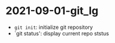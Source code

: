 # 2021-09-01-git_lg

- `git init`: initialize git repository
- `git status': display current repo ststus
